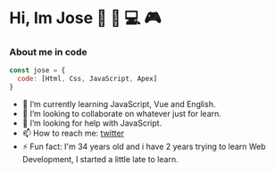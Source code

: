 # Hi, Im Jose 👋 👨‍ 💻 🎮

### About me in code

```js
const jose = {
  code: [Html, Css, JavaScript, Apex]
}
```
- 🌱 I’m currently learning JavaScript, Vue and English.
- 👯 I’m looking to collaborate on whatever just for learn.
- 🤔 I’m looking for help with JavaScript.
- 📫 How to reach me: [twitter](https://twitter.com/gallegocardona2)
- ⚡ Fun fact: I'm 34 years old and i have 2 years trying to learn Web Development, I started a little late to learn.
